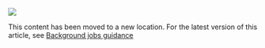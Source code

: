 ![](http://pnp.azurewebsites.net/images/pnp-logo.png)

This content has been moved to a new location. For the latest version of this article, see  [Background jobs guidance](https://azure.microsoft.com/documentation/articles/best-practices-background-jobs/)
